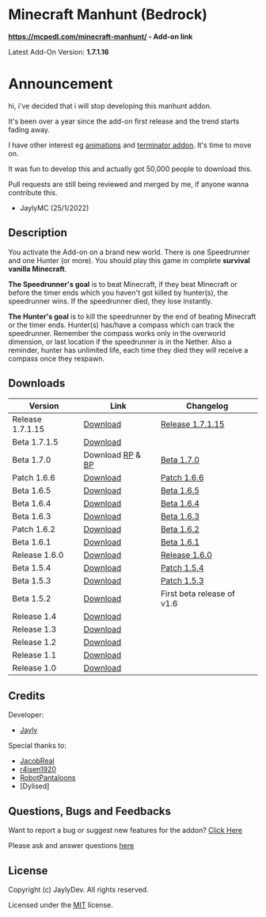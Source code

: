 # Minecraft Manhunt (Bedrock)
**https://mcpedl.com/minecraft-manhunt/ - Add-on link**

Latest Add-On Version: **1.7.1.16**

# Announcement
hi, i've decided that i will stop developing this manhunt addon.

It's been over a year since the add-on first release and the trend starts fading away.

I have other interest eg [animations](https://youtube.com/jaylymc) and [terminator addon](https://github.com/Jaylydev/terminator). It's time to move on. 

It was fun to develop this and actually got 50,000 people to download this.

Pull requests are still being reviewed and merged by me, if anyone wanna contribute this.

- JaylyMC (25/1/2022)

## Description
You activate the Add-on on a brand new world. There is one Speedrunner and one Hunter (or more). You should play this game in complete **survival vanilla Minecraft**. 

**The Speedrunner's goal** is to beat Minecraft, if they beat Minecraft or before the timer ends which you haven't got killed by hunter(s), the speedrunner wins. If the speedrunner died, they lose instantly.

**The Hunter's goal** is to kill the speedrunner by the end of beating Minecraft or the timer ends. Hunter(s) has/have a compass which can track the speedrunner. Remember the compass works only in the overworld dimension, or last location if the speedrunner is in the Nether. Also a reminder, hunter has unlimited life, each time they died they will receive a compass once they respawn.

## Downloads
Version | Link | Changelog
----|----|----|
Release 1.7.1.15 | [Download](https://linkvertise.com/329333/mcmh?o=sharing) | [Release 1.7.1.15](https://github.com/JaylyDev/manhunt/blob/main/.github/Changelog/Release%201.7.1.md)
Beta 1.7.1.5 | [Download](https://cdn.discordapp.com/attachments/571863283657867294/874241176000159744/manhunt_v1.7.1.mcaddon)
Beta 1.7.0 | Download [RP](https://cdn.discordapp.com/attachments/571863283657867294/872084025580347392/manhunt_v1.7.0.2.mcaddon) & [BP](https://cdn.discordapp.com/attachments/734424410668138576/872115908712222790/mcmhbp.mcpack) | [Beta 1.7.0](https://github.com/JaylyDev/manhunt/blob/main/.github/Changelog/Beta%201.7.0.md)
Patch 1.6.6 | [Download](https://file-link.net/329333/mcmh) | [Patch 1.6.6](https://github.com/JaylyDev/manhunt/blob/main/.github/Changelog/Patch%201.6.6.md)
Beta 1.6.5 | [Download](https://github.com/JaylyDev/manhunt/blob/main/.github/Changelog/Beta%201.6.5.md) | [Beta 1.6.5](https://github.com/JaylyDev/manhunt/blob/main/.github/Changelog/Beta%201.6.5.md)
Beta 1.6.4 | [Download](https://cdn.discordapp.com/attachments/571863283657867294/868009633325928478/manhunt-v1.6.4.13.mcaddon) | [Beta 1.6.4](https://github.com/JaylyDev/manhunt/blob/main/.github/Changelog/Beta%201.6.4.md)
Beta 1.6.3 | [Download](https://cdn.discordapp.com/attachments/571863283657867294/867357522393563146/manhunt-v1.6.3.mcaddon) | [Beta 1.6.3](https://github.com/JaylyDev/manhunt/blob/main/.github/Changelog/Beta%201.6.3.md)
Patch 1.6.2 | [Download](https://cdn.discordapp.com/attachments/571863283657867294/864080875637309440/manhunt-v1.6.2.mcaddon) | [Beta 1.6.2](https://github.com/JaylyDev/manhunt/blob/main/.github/Changelog/Patch%201.6.2.md)
Beta 1.6.1 | [Download](https://cdn.discordapp.com/attachments/571863283657867294/863670881233272842/manhunt-v1.6.1.mcaddon) | [Beta 1.6.1](https://github.com/JaylyDev/manhunt/blob/main/.github/Changelog/Beta%201.6.1.md)
Release 1.6.0 | [Download](https://up-to-down.net/329333/mcmh160) | [Release 1.6.0](https://github.com/JaylyDev/manhunt/blob/main/.github/Changelog/Release%201.6.0.md)
Beta 1.5.4 | [Download](https://cdn.discordapp.com/attachments/734424410668138576/853232013343457320/Beta_1.5.4.mcpack) | [Patch 1.5.4](https://github.com/JaylyDev/manhunt/blob/main/.github/Changelog/Patch%201.5.4.md)
Beta 1.5.3 | [Download](https://cdn.discordapp.com/attachments/734424410668138576/853014317656703036/manhunt-beta.mcpack)| [Patch 1.5.3](https://github.com/JaylyDev/manhunt/blob/main/.github/Changelog/Patch%201.5.3.md)
Beta 1.5.2 | [Download](https://cdn.discordapp.com/attachments/571487722934370314/850397646538932284/manhunt-beta.mcpack) | First beta release of v1.6
Release 1.4 | [Download](https://www.mediafire.com/folder/e9fnoqwu530kf/Manhunt+2.4+(2020-08-29))
Release 1.3 | [Download](https://www.mediafire.com/folder/rvelcp0kbo9g6/Manhunt+1.3.0+(2020-07-09))
Release 1.2 | [Download](https://www.mediafire.com/folder/1z3qxmkb2penr/Manhunt+1.2.0+(2020-07-03))
Release 1.1 | [Download](https://www.mediafire.com/folder/89p1l4m5xmto9/Manhunt+1.1.0+(2020-06-12))
Release 1.0 | [Download](https://www.mediafire.com/folder/sz51u52fblyyl/Manhunt+1.0.0+(2020-06-10))

## Credits
Developer: 
- [Jayly](https://mcpedl.com/user/itsdominicplays/)

Special thanks to:
- [JacobReal](https://mcpedl.com/user/dreamcraft-studios/)
- [r4isen1920](https://mcpedl.com/user/r4isen1920/)
- [RobotPantaloons](https://mcpedl.com/user/RobotPantaloons/)
- [Dylised]

## Questions, Bugs and Feedbacks
Want to report a bug or suggest new features for the addon? [Click Here](https://github.com/JaylyDev/manhunt/issues/new/choose)

Please ask and answer questions [here](https://discord.gg/Xn8TCJWA)

## License
Copyright (c) JaylyDev. All rights reserved.

Licensed under the [MIT](https://github.com/JaylyDev/manhunt/blob/main/LICENSE) license.
